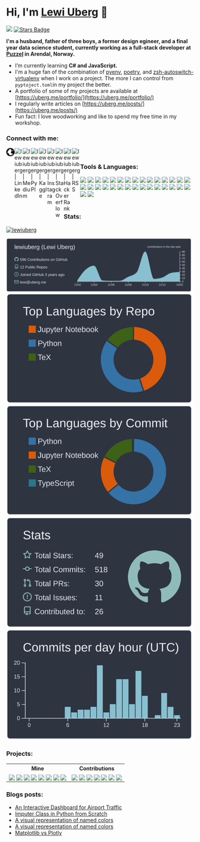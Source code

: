 # Hi, I'm [Lewi Uberg](https://uberg.me) 👋
![](https://visitor-badge.glitch.me/badge?page_id=lewiuberg.lewiuberg)
<a href="https://github.com/lewiuberg/stargazers"><img src="https://img.shields.io/github/stars/lewiuberg" alt="Stars Badge"/></a>

**I'm a husband, father of three boys, a former design egineer, and a final year data science student, currently working as a full-stack developer at [Puzzel](https://puzzel.com) in Arendal, Norway.**

- I’m currently learning **C# and JavaScript.**
- I'm a huge fan of the combination of [pyenv](https://github.com/pyenv/pyenv), [poetry](https://github.com/python-poetry/poetry), and [zsh-autoswitch-virtualenv](https://github.com/MichaelAquilina/zsh-autoswitch-virtualenv) when I work on a project. The more I can control from `pyptoject.toml`in my project the better.
- A portfolio of some of my projects are available at [https://uberg.me/portfolio/](https://uberg.me/portfolio/)
- I regularly write articles on [https://uberg.me/posts/](https://uberg.me/posts/)
- Fun fact: I love woodworking and like to spend my free time in my workshop.

### Connect with me:

[<img align="left" alt="uberg.me" width="22px" src="https://raw.githubusercontent.com/iconic/open-iconic/master/svg/globe.svg" />][website]
[<img align="left" alt="lewiuberg | LinkedIn" width="22px" src="https://cdn.jsdelivr.net/npm/simple-icons@v5/icons/linkedin.svg" />][linkedin]
[<img align="left" alt="lewiuberg | Medium" width="22px" src="https://cdn.jsdelivr.net/npm/simple-icons@v5/icons/medium.svg" />][medium]
[<img align="left" alt="lewiuberg | PyPI" width="22px" src="https://cdn.jsdelivr.net/npm/simple-icons@v5/icons/pypi.svg" />][pypi]
[<img align="left" alt="lewiuberg | Kaggle" width="22px" src="https://cdn.jsdelivr.net/npm/simple-icons@v4/icons/kaggle.svg" />][kaggle]
[<img align="left" alt="lewiuberg | Instagram" width="22px" src="https://cdn.jsdelivr.net/npm/simple-icons@v5/icons/instagram.svg" />][instagram]
[<img align="left" alt="lewiuberg | StackOverflow" width="22px" src="https://cdn.jsdelivr.net/npm/simple-icons@v5/icons/stackoverflow.svg" />][stackoverflow]
[<img align="left" alt="lewiuberg | HackerRank" width="22px" src="https://cdn.jsdelivr.net/npm/simple-icons@v5/icons/hackerrank.svg" />][hackerrank]
[<img align="left" alt="lewiuberg | RSS" width="22px" src="https://cdn.jsdelivr.net/npm/simple-icons@v5/icons/rss.svg" />][rss]
<br />

### Tools & Languages:

![](https://img.shields.io/badge/OS-macOS-informational?style=flat&logo=apple&logoColor=white&color=3572A5)
![](https://img.shields.io/badge/OS-Windows-informational?style=flat&logo=windows&logoColor=white&color=3572A5)
![](https://img.shields.io/badge/IDE-VS_Code-informational?style=flat&logo=visualstudiocode&logoColor=white&color=3572A5)
![](https://img.shields.io/badge/IDE-Jupyter-informational?style=flat&logo=jupyter&logoColor=white&color=3572A5)
![](https://img.shields.io/badge/Code-Python-informational?style=flat&logo=python&logoColor=white&color=3572A5)
![](https://img.shields.io/badge/Code-SQL-informational?style=flat&logo=sql&logoColor=white&color=3572A5)
![](https://img.shields.io/badge/Code-NoSQL-informational?style=flat&logo=nosql&logoColor=white&color=3572A5)
![](https://img.shields.io/badge/Code-Shell-informational?style=flat&logo=shell&logoColor=white&color=3572A5)
![](https://img.shields.io/badge/Tool-Pandas-informational?style=flat&logo=pandas&logoColor=white&color=3572A5)
![](https://img.shields.io/badge/Tool-Sklearn-informational?style=flat&logo=scikit-learn&logoColor=white&color=3572A5)
![](https://img.shields.io/badge/Tool-Kears-informational?style=flat&logo=keras&logoColor=white&color=3572A5)
![](https://img.shields.io/badge/Tool-Matplotlib-informational?style=flat&logo=matplotlib&logoColor=white&color=3572A5)
![](https://img.shields.io/badge/Tool-Seaborn-informational?style=flat&logo=seaborn&logoColor=white&color=3572A5)
![](https://img.shields.io/badge/Tool-Plotly-informational?style=flat&logo=plotly&logoColor=white&color=3572A5)
![](https://img.shields.io/badge/Tool-Dash-informational?style=flat&logo=dash&logoColor=white&color=3572A5)
![](https://img.shields.io/badge/Tool-Flask-informational?style=flat&logo=flask&logoColor=white&color=3572A5)
![](https://img.shields.io/badge/Tool-FastAPI-informational?style=flat&logo=fastapi&logoColor=white&color=3572A5)
![](https://img.shields.io/badge/Tool-Postman-informational?style=flat&logo=postman&logoColor=white&color=3572A5)
![](https://img.shields.io/badge/Tool-Docker-informational?style=flat&logo=docker&logoColor=white&color=3572A5)
![](https://img.shields.io/badge/Tool-Kubernetes-informational?style=flat&logo=kubernetes&logoColor=white&color=3572A5)
![](https://img.shields.io/badge/Tool-SQLite-informational?style=flat&logo=sqlite&logoColor=white&color=3572A5)
![](https://img.shields.io/badge/Tool-MySQL-informational?style=flat&logo=mysql&logoColor=white&color=3572A5)
![](https://img.shields.io/badge/Tool-MongoDB-informational?style=flat&logo=MongoDB&logoColor=white&color=3572A5)
![](https://img.shields.io/badge/Tool-Neo4j-informational?style=flat&logo=neo4j&logoColor=white&color=3572A5)
![](https://img.shields.io/badge/Tool-Cassandra-informational?style=flat&logo=cassandra&logoColor=white&color=3572A5)
![](https://img.shields.io/badge/Tool-Git-informational?style=flat&logo=Git&logoColor=white&color=3572A5)
![](https://img.shields.io/badge/Tool-GitHub-informational?style=flat&logo=github&logoColor=white&color=3572A5)
![](https://img.shields.io/badge/Tool-Zsh-informational?style=flat&logo=zsh&logoColor=white&color=3572A5)
![](https://img.shields.io/badge/Tool-Oh_my_zsh-informational?style=flat&logo=oh_my_sh&logoColor=white&color=3572A5)
![](https://img.shields.io/badge/Tool-Homebrew-informational?style=flat&logo=homebrew&logoColor=white&color=3572A5)
![](https://img.shields.io/badge/Typesetting-LaTeX-informational?style=flat&logo=latex&logoColor=white&color=3572A5)
![](https://img.shields.io/badge/Typesetting-Markdown-informational?style=flat&logo=markdown&logoColor=white&color=3572A5)
<br />
<br />

### Stats:

<p align="left"> <a href="https://github.com/ryo-ma/github-profile-trophy"><img src="https://github-profile-trophy.vercel.app/?username=lewiuberg&theme=nord" alt="lewiuberg" /></a> </p>
<!-- <a href="https://github.com/lewiuberg/lewiuberg">
  <img align="center" src="https://github-readme-stats.vercel.app/api/top-langs/?username=lewiuberg&hide=java,html&layout=compact&title_color=ECEFF4&text_color=DEE2E9&icon_color=90BCBB&bg_color=2E3440" />
</a>
<br>
<a href="https://github.com/lewiuberg/lewiuberg">
  <img align="center" src="https://github-readme-stats.vercel.app/api?username=lewiuberg&show_icons=true&line_height=27&count_private=true&title_color=ECEFF4&text_color=DEE2E9&icon_color=90BCBB&bg_color=2E3440" alt="Lewi's GitHub Stats" />
</a>
<a href="https://github.com/lewiuberg/lewiuberg">
  <img align="center" src="https://github-readme-streak-stats.herokuapp.com/?user=lewiuberg&theme=default" alt="Lewi's GitHub Stats" />
</a> -->

<!-- See: vn7n24fzkq/github-profile-summary-cards -->
[![](https://raw.githubusercontent.com/lewiuberg/lewiuberg/main/profile-summary-card-output/nord_dark/0-profile-details.svg)](https://github.com/vn7n24fzkq/github-profile-summary-cards)
[![](https://raw.githubusercontent.com/lewiuberg/lewiuberg/main/profile-summary-card-output/nord_dark/1-repos-per-language.svg)](https://github.com/vn7n24fzkq/github-profile-summary-cards) [![](https://raw.githubusercontent.com/lewiuberg/lewiuberg/main/profile-summary-card-output/nord_dark/2-most-commit-language.svg)](https://github.com/vn7n24fzkq/github-profile-summary-cards)
[![](https://raw.githubusercontent.com/lewiuberg/lewiuberg/main/profile-summary-card-output/nord_dark/3-stats.svg)](https://github.com/vn7n24fzkq/github-profile-summary-cards) [![](https://raw.githubusercontent.com/lewiuberg/lewiuberg/main/profile-summary-card-output/nord_dark/4-productive-time.svg)](https://github.com/vn7n24fzkq/github-profile-summary-cards)



### Projects:

<table>
<tr>
<th> Mine </th>
<th> Contributions </th>
</tr>
<tr>
<td>

<a href="https://github.com/lewiuberg/tumorclass.info">
  <img align="center" src="https://github-readme-stats.vercel.app/api/pin/?username=lewiuberg&repo=tumorclass.info&title_color=ECEFF4&text_color=DEE2E9&icon_color=90BCBB&bg_color=2E3440" /></a>

<a href="https://github.com/lewiuberg/visual-automata">
  <img align="center" src="https://github-readme-stats.vercel.app/api/pin/?username=lewiuberg&repo=visual-automata&title_color=ECEFF4&text_color=DEE2E9&icon_color=90BCBB&bg_color=2E3440" /></a>

<a href="https://github.com/lewiuberg/nortax">
  <img align="center" src="https://github-readme-stats.vercel.app/api/pin/?username=lewiuberg&repo=nortax&title_color=ECEFF4&text_color=DEE2E9&icon_color=90BCBB&bg_color=2E3440" /></a>

<a href="https://github.com/lewiuberg/confprint">
  <img align="center" src="https://github-readme-stats.vercel.app/api/pin/?username=lewiuberg&repo=confprint&title_color=ECEFF4&text_color=DEE2E9&icon_color=90BCBB&bg_color=2E3440" /></a>

<a href="https://github.com/lewiuberg/imputer-from-scratch">
  <img align="center" src="https://github-readme-stats.vercel.app/api/pin/?username=lewiuberg&repo=imputer-from-scratch&title_color=ECEFF4&text_color=DEE2E9&icon_color=90BCBB&bg_color=2E3440" /></a>

<a href="https://github.com/lewiuberg/Active-Airport">
  <img align="center" src="https://github-readme-stats.vercel.app/api/pin/?username=lewiuberg&repo=Active-Airport&title_color=ECEFF4&text_color=DEE2E9&icon_color=90BCBB&bg_color=2E3440" /></a>

<a href="https://github.com/lewiuberg/MURA">
  <img align="center" src="https://github-readme-stats.vercel.app/api/pin/?username=lewiuberg&repo=MURA&title_color=ECEFF4&text_color=DEE2E9&icon_color=90BCBB&bg_color=2E3440" /></a>

<a href="https://github.com/lewiuberg/Setup">
  <img align="center" src="https://github-readme-stats.vercel.app/api/pin/?username=lewiuberg&repo=Setup&title_color=ECEFF4&text_color=DEE2E9&icon_color=90BCBB&bg_color=2E3440" /></a>

</td>
<td>

<a href="https://github.com/PuzzelSolutions/smsgw-client-python">
  <img align="center" src="https://github-readme-stats.vercel.app/api/pin/?username=PuzzelSolutions&repo=smsgw-client-python&title_color=ECEFF4&text_color=DEE2E9&icon_color=90BCBB&bg_color=2E3440" /></a>
  
<a href="https://github.com/gahjelle/pyconfs">
  <img align="center" src="https://github-readme-stats.vercel.app/api/pin/?username=gahjelle&repo=pyconfs&title_color=ECEFF4&text_color=DEE2E9&icon_color=90BCBB&bg_color=2E3440" /></a>

<a href="https://github.com/vchrombie/peodd">
  <img align="center" src="https://github-readme-stats.vercel.app/api/pin/?username=vchrombie&repo=peodd&title_color=ECEFF4&text_color=DEE2E9&icon_color=90BCBB&bg_color=2E3440" /></a>

<a href="https://github.com/cair/TsetlinMachineBook">
  <img align="center" src="https://github-readme-stats.vercel.app/api/pin/?username=cair&repo=TsetlinMachineBook&title_color=ECEFF4&text_color=DEE2E9&icon_color=90BCBB&bg_color=2E3440" /></a>

<a href="https://github.com/caleb531/automata">
  <img align="center" src="https://github-readme-stats.vercel.app/api/pin/?username=caleb531&repo=automata&title_color=ECEFF4&text_color=DEE2E9&icon_color=90BCBB&bg_color=2E3440" /></a>

<a href="https://github.com/sepandhaghighi/pycm">
  <img align="center" src="https://github-readme-stats.vercel.app/api/pin/?username=sepandhaghighi&repo=pycm&title_color=ECEFF4&text_color=DEE2E9&icon_color=90BCBB&bg_color=2E3440" /></a>

<a href="https://github.com/jupyter-lsp/jupyterlab-lsp">
  <img align="center" src="https://github-readme-stats.vercel.app/api/pin/?username=jupyter-lsp&repo=jupyterlab-lsp&title_color=ECEFF4&text_color=DEE2E9&icon_color=90BCBB&bg_color=2E3440" /></a>

</td>
</tr>
</table>


### Blogs posts:
<!-- BLOG-POST-LIST:START -->
- [An Interactive Dashboard for Airport Traffic](https://medium.com/data-science/an-interactive-dashboard-for-airport-traffic-40fcc3680042?source=rss-21eb3c1c3353------2)
- [Imputer Class in Python from Scratch](https://medium.com/data-science/imputer-class-in-python-from-scratch-66df6ae067e1?source=rss-21eb3c1c3353------2)
- [A visual representation of named colors](https://medium.com/data-science/exploring-colors-91d941775c5b?source=rss-21eb3c1c3353------2)
- [A visual representation of named colors](https://uberg.me/A-visual-representation-of-named-color/)
- [Matplotlib vs Plotly](https://uberg.me/matplotlib-vs-plotly/)
<!-- BLOG-POST-LIST:END -->


<!-- links to your social media accounts -->
[website]: https://uberg.me
[linkedin]: https://www.linkedin.com/in/lewiuberg/
[medium]: https://lewiuberg.medium.com
[pypi]: https://pypi.org/user/lewiuberg/
[instagram]: https://www.instagram.com/lewiuberg/
[kaggle]: https://www.kaggle.com/lewiuberg
[stackoverflow]: https://stackoverflow.com/users/10685529/lewi-uberg
[hackerrank]: https://www.hackerrank.com/lewiuberg?hr_r=1
[rss]: https://github.com/lewiuberg/lewiuberg/blob/lewiuberg-patch-1/https:/uberg.me/feed.xml

<!-- Resources -->
<!-- Icons: https://simpleicons.org/ -->
<!-- GitHub Stats: https://github.com/anuraghazra/github-readme-stats -->
<!-- Emojis: https://emojipedia.org/emoji/ -->
<!-- HTML Emojis: https://www.fileformat.info/index.htm -->
<!-- Shields: https://shields.io/ -->
<!-- Awesome GitHub Profile README: https://github.com/abhisheknaiidu/awesome-github-profile-readme -->
<!-- Awesome GitHub Profile README: https://github.com/MartinHeinz/MartinHeinz/blob/master/README.md -->
